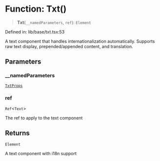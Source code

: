 # Function: Txt()

> **Txt**(`__namedParameters`, `ref`): `Element`

Defined in: lib/base/txt.tsx:53

A text component that handles internationalization automatically.
Supports raw text display, prepended/appended content, and translation.

## Parameters

### \_\_namedParameters

[`TxtProps`](../type-aliases/TxtProps.md)

### ref

`Ref`\<`Text`\>

The ref to apply to the text component

## Returns

`Element`

A text component with i18n support
